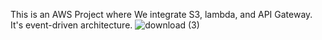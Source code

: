 This is an AWS Project where We integrate S3, lambda, and API Gateway. It's event-driven architecture.
![download (3)](https://github.com/prashant2599/aws_S3LambdaRESTAPI/assets/60805169/3d5508e2-f6f9-4d2a-8684-f828ecf14ddb)
